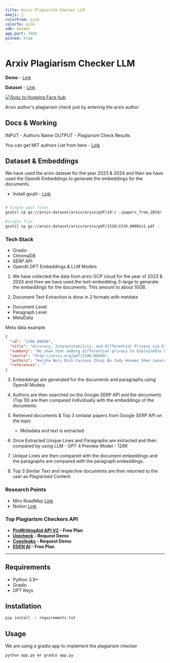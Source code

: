 ```yaml
---
title: Arxiv Plagiarism Checker LLM
emoji: 🚀
colorFrom: pink
colorTo: pink
sdk: docker
app_port: 7860
pinned: true
---
```


# Arxiv Plagiarism Checker LLM

**Demo** - [Link](https://huggingface.co/spaces/asach/arxiv-plagiarism-checker-Ilm)

**Dataset** - [Link](https://huggingface.co/datasets/asach/arxiv-2023-4-months-openai-embeddings)

[![Sync to Hugging Face hub](https://github.com/gamingflexer/arxiv-plagiarism-checker-llm/actions/workflows/main.yml/badge.svg)](https://github.com/gamingflexer/arxiv-plagiarism-checker-llm/actions/workflows/main.yml)

Arxiv author's plagiarism check just by entering the arxiv author

## Docs & Working

INPUT - Authors Name
OUTPUT - Plagiarism Check Results

You can get MIT authors List from here - [Link](https://dspace.mit.edu/handle/1721.1/7582/browse?rpp=100&sort_by=-1&type=author&offset=100&etal=-1&order=ASC)

## Dataset & Embeddings

We have used the arxiv dataset for the year 2023 & 2024 and then we have used the OpenAI Embeddings to generate the embeddings for the documents.

- Install gsutil - [Link](https://cloud.google.com/storage/docs/gsutil_install)

```bash

# Single year files
gsutil cp gs://arxiv-dataset/arxiv/arxiv/pdf/19*/ ./papers_from_2019/

#single file
gsutil cp gs://arxiv-dataset/arxiv/arxiv/pdf/2310/2310.00001v1.pdf .


```

### Tech Stack

- Gradio
- ChromaDB
- SERP API
- OpenAI GPT Embeddings & LLM Models

1. We have collected the data from arxiv GCP cloud for the year of 2023 & 2024 and then we have used the text-embedding-3-large to generate the embeddings for the documents. This amount to about 10GB.

2. Document Text Extraction is done in 2 formats with metdata

- Document Level
- Paragraph Level
- MetaData

Meta data example

```json
{
  "id": "2106.09680",
  "title": "Accuracy, Interpretability, and Differential Privacy via Explainable Boosting",
  "summary": "We show that adding differential privacy to Explainable Boosting Machines\n(EBMs), a recent method for training interpretable ML models, yields\nstate-of-the-art accuracy while protecting privacy. Our experiments on multiple\nclassification and regression datasets show that DP-EBM models suffer\nsurprisingly little accuracy loss even with strong differential privacy\nguarantees. In addition to high accuracy, two other benefits of applying DP to\nEBMs are: a) trained models provide exact global and local interpretability,\nwhich is often important in settings where differential privacy is needed; and\nb) the models can be edited after training without loss of privacy to correct\nerrors which DP noise may have introduced.",
  "source": "http://arxiv.org/pdf/2106.09680",
  "authors": "Harsha Nori Rich Caruana Zhiqi Bu Judy Hanwen Shen Janardhan Kulkarni",
  "references": ""
}
```
3. Embeddings are generated for the documents and paragraphs using OpenAI Models

4. Authors are then searched on the Google SERP API and the documents (Top 10) are then compared individually with the embeddings of the documents.

5. Retreived documents & Top 3 simialar papers from Google SERP API on the topic
    - Metadata and text is extracted 

6. Once Extracted Unique Lines and Paragraphs are extracted and then compared by using LLM - GPT 4 Preview Model - 128K

7. Unique Lines are then compared with the document embeddings and the paragraphs are compared with the paragraph embeddings.

8. Top 3 Similar Text and respective documents are then returned to the user as Plagiarised Content.


### Research Points

- Miro RoadMap [Link](https://miro.com/app/board/uXjVN8HgXk8=/)
- Notion [Link](https://gamingflexer.notion.site/Arxiv-983d173f46c1426caa9dab319f4ddb3d?pvs=4)

### Top Plagiarism Checkers API

- **[ProWritingAid API V2](https://cloud.prowritingaid.com/analysis/swagger/ui/index) - Free Plan**
- **[Unicheck](https://unicheck.com/plagiarism-checker-api) - Request Demo**
- **[Copyleaks]() - Request Demo** 
- **[EDEN AI](https://www.edenai.co/feature/plagiarism-detection) - Free Plan**
----

## Requirements

- Python 3.9+
- Gradio
- GPT Keys

## Installation

```bash
pip install -r requirements.txt
```

## Usage

We are using a gradio app to implement the plagiarism checker

```python
python app.py or gradio app.py
```